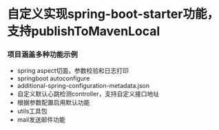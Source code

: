 # 自定义实现spring-boot-starter功能，支持publishToMavenLocal

### 项目涵盖多种功能示例

* spring aspect切面，参数校验和日志打印
* springboot autoconfigure
* additional-spring-configuration-metadata.json
* 自定义默认心跳检测controller，支持自定义接口地址
* 根据参数配置启用默认功能
* utils工具包
* mail发送邮件功能